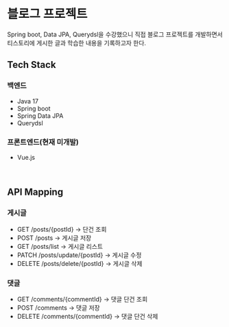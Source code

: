 # 블로그 프로젝트
Spring boot, Data JPA, Querydsl을 수강했으니 직접 블로그 프로젝트를 개발하면서
<br>
티스토리에 게시한 글과 학습한 내용을 기록하고자 한다.

<h2> Tech Stack </h2>
<h3> 백엔드 </h3>
<ul>
  <li> Java 17 </li>
  <li> Spring boot </li>
  <li> Spring Data JPA </li>
  <li> Querydsl </li>
</ul>

<h3> 프론트엔드(현재 미개발) </h3>
<ul>
  <li> Vue.js </li>
</ul>
<br/>

## API Mapping
### 게시글
- GET /posts/{postId} ->            단건 조회
- POST /posts ->                    게시글 저장
- GET /posts/list ->                게시글 리스트
- PATCH /posts/update/{postId} ->   게시글 수정
- DELETE /posts/delete/{postId} ->  게시글 삭제

### 댓글
- GET /comments/{commentId} ->      댓글 단건 조회
- POST /comments ->                 댓글 저장
- DELETE /comments/{commentId} ->   댓글 단건 삭제
